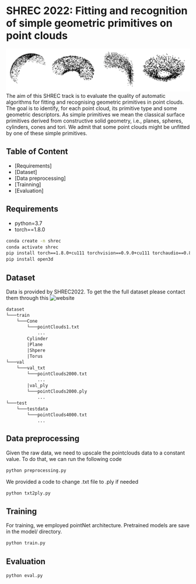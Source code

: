 # SHREC 2022: Fitting and recognition of simple geometric primitives on point clouds

![header](img/models.png)
The aim of this SHREC track is to evaluate the quality of automatic algorithms for fitting and recognising geometric primitives in point clouds. The goal is to identify, for each point cloud, its primitive type and some geometric descriptors. As simple primitives we mean the classical surface primitives derived from constructive solid geometry, i.e., planes, spheres, cylinders, cones and tori. We admit that some point clouds might be unfitted by one of these simple primitives.

## Table of Content
- [Requirements]
- [Dataset]
- [Data preprocessing]
- [Trainning]
- [Evaluation]

## Requirements
- python=3.7
- torch==1.8.0
```sh
conda create -n shrec 
conda activate shrec
pip install torch==1.8.0+cu111 torchvision==0.9.0+cu111 torchaudio==0.8.0 -f https://download.pytorch.org/whl/torch_stable.html
pip install open3d
```

## Dataset
Data is provided by SHREC2022. To get the the full dataset please contact them 
through this ![website](http://shrec.ge.imati.cnr.it/shrec22_fitting/)
```
dataset
└───train
	└───Cone
		└───pointClouds1.txt
			...
		Cylinder
		|Plane
		|Shpere
		|Torus
└───val
	└───val_txt
		└───pointClouds2000.txt
			...
		|val_ply
		└───pointClouds2000.ply
			...
└───test
	└───testdata
		└───pointClouds4000.txt
			...
```

## Data preprocessing
Given the raw data, we need to upscale the pointclouds data to a constant value. To do that, we can run the following code
```sh
python preprocessing.py
```
We provided a code to change .txt file to .ply if needed
```sh
python txt2ply.py
```

## Training
For training, we employed pointNet architecture. Pretrained models are save in the model/ directory. 
```sh
python train.py 
``` 

## Evaluation 
```sh
python eval.py 
``` 



